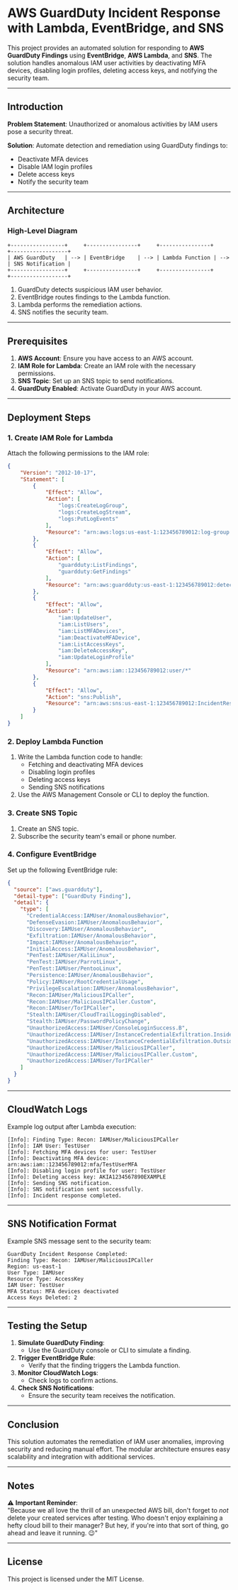 # AWS GuardDuty Incident Response with Lambda, EventBridge, and SNS

This project provides an automated solution for responding to **AWS GuardDuty Findings** using **EventBridge**, **AWS Lambda**, and **SNS**. The solution handles anomalous IAM user activities by deactivating MFA devices, disabling login profiles, deleting access keys, and notifying the security team.

---

## Introduction

**Problem Statement**: Unauthorized or anomalous activities by IAM users pose a security threat.

**Solution**: Automate detection and remediation using GuardDuty findings to:
- Deactivate MFA devices
- Disable IAM login profiles
- Delete access keys
- Notify the security team

---

## Architecture

### High-Level Diagram
```plaintext
+-----------------+     +----------------+     +----------------+     +------------------+
| AWS GuardDuty   | --> | EventBridge    | --> | Lambda Function | --> | SNS Notification |
+-----------------+     +----------------+     +----------------+     +------------------+
```
1. GuardDuty detects suspicious IAM user behavior.
2. EventBridge routes findings to the Lambda function.
3. Lambda performs the remediation actions.
4. SNS notifies the security team.

---

## Prerequisites

1. **AWS Account**: Ensure you have access to an AWS account.
2. **IAM Role for Lambda**: Create an IAM role with the necessary permissions.
3. **SNS Topic**: Set up an SNS topic to send notifications.
4. **GuardDuty Enabled**: Activate GuardDuty in your AWS account.

---

## Deployment Steps

### 1. Create IAM Role for Lambda
Attach the following permissions to the IAM role:

```json
{
    "Version": "2012-10-17",
    "Statement": [
        {
            "Effect": "Allow",
            "Action": [
                "logs:CreateLogGroup",
                "logs:CreateLogStream",
                "logs:PutLogEvents"
            ],
            "Resource": "arn:aws:logs:us-east-1:123456789012:log-group:/aws/lambda/IncidentResponse:*"
        },
        {
            "Effect": "Allow",
            "Action": [
                "guardduty:ListFindings",
                "guardduty:GetFindings"
            ],
            "Resource": "arn:aws:guardduty:us-east-1:123456789012:detector/*"
        },
        {
            "Effect": "Allow",
            "Action": [
                "iam:UpdateUser",
                "iam:ListUsers",
                "iam:ListMFADevices",
                "iam:DeactivateMFADevice",
                "iam:ListAccessKeys",
                "iam:DeleteAccessKey",
                "iam:UpdateLoginProfile"
            ],
            "Resource": "arn:aws:iam::123456789012:user/*"
        },
        {
            "Effect": "Allow",
            "Action": "sns:Publish",
            "Resource": "arn:aws:sns:us-east-1:123456789012:IncidentResponseNotifications"
        }
    ]
}
```

### 2. Deploy Lambda Function
1. Write the Lambda function code to handle:
   - Fetching and deactivating MFA devices
   - Disabling login profiles
   - Deleting access keys
   - Sending SNS notifications
2. Use the AWS Management Console or CLI to deploy the function.

### 3. Create SNS Topic
1. Create an SNS topic.
2. Subscribe the security team's email or phone number.

### 4. Configure EventBridge
Set up the following EventBridge rule:

```json
{
  "source": ["aws.guardduty"],
  "detail-type": ["GuardDuty Finding"],
  "detail": {
    "type": [
      "CredentialAccess:IAMUser/AnomalousBehavior",
      "DefenseEvasion:IAMUser/AnomalousBehavior",
      "Discovery:IAMUser/AnomalousBehavior",
      "Exfiltration:IAMUser/AnomalousBehavior",
      "Impact:IAMUser/AnomalousBehavior",
      "InitialAccess:IAMUser/AnomalousBehavior",
      "PenTest:IAMUser/KaliLinux",
      "PenTest:IAMUser/ParrotLinux",
      "PenTest:IAMUser/PentooLinux",
      "Persistence:IAMUser/AnomalousBehavior",
      "Policy:IAMUser/RootCredentialUsage",
      "PrivilegeEscalation:IAMUser/AnomalousBehavior",
      "Recon:IAMUser/MaliciousIPCaller",
      "Recon:IAMUser/MaliciousIPCaller.Custom",
      "Recon:IAMUser/TorIPCaller",
      "Stealth:IAMUser/CloudTrailLoggingDisabled",
      "Stealth:IAMUser/PasswordPolicyChange",
      "UnauthorizedAccess:IAMUser/ConsoleLoginSuccess.B",
      "UnauthorizedAccess:IAMUser/InstanceCredentialExfiltration.InsideAWS",
      "UnauthorizedAccess:IAMUser/InstanceCredentialExfiltration.OutsideAWS",
      "UnauthorizedAccess:IAMUser/MaliciousIPCaller",
      "UnauthorizedAccess:IAMUser/MaliciousIPCaller.Custom",
      "UnauthorizedAccess:IAMUser/TorIPCaller"
    ]
  }
}
```

---

## CloudWatch Logs
Example log output after Lambda execution:

```
[Info]: Finding Type: Recon: IAMUser/MaliciousIPCaller
[Info]: IAM User: TestUser
[Info]: Fetching MFA devices for user: TestUser
[Info]: Deactivating MFA device: arn:aws:iam::123456789012:mfa/TestUserMFA
[Info]: Disabling login profile for user: TestUser
[Info]: Deleting access key: AKIA1234567890EXAMPLE
[Info]: Sending SNS notification.
[Info]: SNS notification sent successfully.
[Info]: Incident response completed.
```

---

## SNS Notification Format
Example SNS message sent to the security team:

```
GuardDuty Incident Response Completed:
Finding Type: Recon: IAMUser/MaliciousIPCaller
Region: us-east-1
User Type: IAMUser
Resource Type: AccessKey
IAM User: TestUser
MFA Status: MFA devices deactivated
Access Keys Deleted: 2
```

---

## Testing the Setup

1. **Simulate GuardDuty Finding**:
   - Use the GuardDuty console or CLI to simulate a finding.
2. **Trigger EventBridge Rule**:
   - Verify that the finding triggers the Lambda function.
3. **Monitor CloudWatch Logs**:
   - Check logs to confirm actions.
4. **Check SNS Notifications**:
   - Ensure the security team receives the notification.

---

## Conclusion

This solution automates the remediation of IAM user anomalies, improving security and reducing manual effort. The modular architecture ensures easy scalability and integration with additional services.

---

## Notes  

⚠️ **Important Reminder**:  
"Because we all love the thrill of an unexpected AWS bill, don't forget to *not* delete your created services after testing. Who doesn't enjoy explaining a hefty cloud bill to their manager? But hey, if you're into that sort of thing, go ahead and leave it running. 😉" 

---

## License
This project is licensed under the MIT License.

